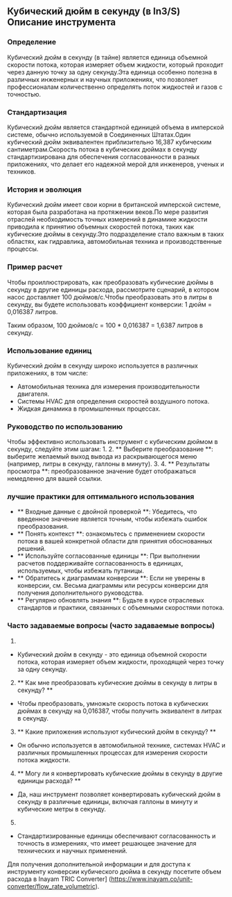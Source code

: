 ## Кубический дюйм в секунду (в In3/S) Описание инструмента

### Определение
Кубический дюйм в секунду (в тайне) является единица объемной скорости потока, которая измеряет объем жидкости, который проходит через данную точку за одну секунду.Эта единица особенно полезна в различных инженерных и научных приложениях, что позволяет профессионалам количественно определять поток жидкостей и газов с точностью.

### Стандартизация
Кубический дюйм является стандартной единицей объема в имперской системе, обычно используемой в Соединенных Штатах.Один кубический дюйм эквивалентен приблизительно 16,387 кубическим сантиметрам.Скорость потока в кубических дюймах в секунду стандартизирована для обеспечения согласованности в разных приложениях, что делает его надежной мерой для инженеров, ученых и техников.

### История и эволюция
Кубический дюйм имеет свои корни в британской имперской системе, которая была разработана на протяжении веков.По мере развития отраслей необходимость точных измерений в динамике жидкости приводила к принятию объемных скоростей потока, таких как кубические дюймы в секунду.Это подразделение стало важным в таких областях, как гидравлика, автомобильная техника и производственные процессы.

### Пример расчет
Чтобы проиллюстрировать, как преобразовать кубические дюймы в секунду в другие единицы расхода, рассмотрите сценарий, в котором насос доставляет 100 дюймов/с.Чтобы преобразовать это в литры в секунду, вы будете использовать коэффициент конверсии:
1 дюйм = 0,016387 литров.

Таким образом, 100 дюймов/с = 100 * 0,016387 = 1,6387 литров в секунду.

### Использование единиц
Кубический дюйм в секунду широко используется в различных приложениях, в том числе:
- Автомобильная техника для измерения производительности двигателя.
- Системы HVAC для определения скоростей воздушного потока.
- Жидкая динамика в промышленных процессах.

### Руководство по использованию
Чтобы эффективно использовать инструмент с кубическим дюймом в секунду, следуйте этим шагам:
1.
2. ** Выберите преобразование **: выберите желаемый выход вывода из раскрывающегося меню (например, литры в секунду, галлоны в минуту).
3.
4. ** Результаты просмотра **: преобразованное значение будет отображаться немедленно для вашей ссылки.

### лучшие практики для оптимального использования
- ** Входные данные с двойной проверкой **: Убедитесь, что введенное значение является точным, чтобы избежать ошибок преобразования.
- ** Понять контекст **: ознакомьтесь с применением скорости потока в вашей конкретной области для принятия обоснованных решений.
- ** Используйте согласованные единицы **: При выполнении расчетов поддерживайте согласованность в единицах, используемых, чтобы избежать путаницы.
- ** Обратитесь к диаграммам конверсии **: Если не уверены в конверсии, см. Весьма диаграммы или ресурсы конверсии для получения дополнительного руководства.
- ** Регулярно обновлять знания **: Будьте в курсе отраслевых стандартов и практики, связанных с объемными скоростями потока.

### Часто задаваемые вопросы (часто задаваемые вопросы)

1.
- Кубический дюйм в секунду - это единица объемной скорости потока, которая измеряет объем жидкости, проходящей через точку за одну секунду.

2. ** Как мне преобразовать кубические дюймы в секунду в литры в секунду? **
- Чтобы преобразовать, умножьте скорость потока в кубических дюймах в секунду на 0,016387, чтобы получить эквивалент в литрах в секунду.

3. ** Какие приложения используют кубический дюйм в секунду? **
- Он обычно используется в автомобильной технике, системах HVAC и различных промышленных процессах для измерения скорости потока жидкости.

4. ** Могу ли я конвертировать кубические дюймы в секунду в другие единицы расхода? **
- Да, наш инструмент позволяет конвертировать кубический дюйм в секунду в различные единицы, включая галлоны в минуту и ​​кубические метры в секунду.

5.
- Стандартизированные единицы обеспечивают согласованность и точность в измерениях, что имеет решающее значение для технических и научных применений.

Для получения дополнительной информации и для доступа к инструменту конверсии кубического дюйма в секунду посетите объем расхода в Inayam TRIC Converter] (https://www.inayam.co/unit-converter/flow_rate_volumetric).